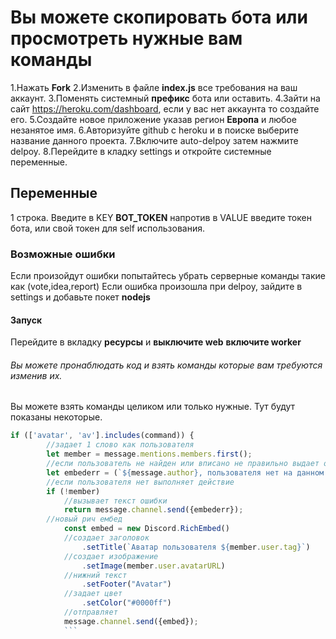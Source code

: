 # Вы можете скопировать бота или просмотреть нужные вам команды
1.Нажать **Fork**
2.Изменить в файле **index.js** все требования на ваш аккаунт.
3.Поменять системный **префикс** бота или оставить.
4.Зайти на сайт https://heroku.com/dashboard, если у вас нет аккаунта то создайте его.
5.Создайте новое приложение указав регион **Европа** и любое незанятое имя.
6.Авторизуйте github с heroku и в поиске выберите название данного проекта.
7.Включите auto-delpoy затем нажмите delpoy.
8.Перейдите в кладку settings и откройте системные переменные.
## Переменные
1 строка. Введите в KEY **BOT_TOKEN** напротив в VALUE введите токен бота, или свой токен для self использования.
### Возможные ошибки
Если произойдут ошибки попытайтесь убрать серверные команды такие как (vote,idea,report)
Если ошибка произошла при delpoy, зайдите в settings и добавьте покет **nodejs**
#### Запуск
Перейдите в вкладку **ресурсы** и **выключите web** **включите worker**
###### Вы можете пронаблюдать код и взять команды которые вам требуются изменив их.
Вы можете взять команды целиком или только нужные.
Тут будут показаны некоторые.
```js
if (['avatar', 'av'].includes(command)) {
        //задает 1 слово как пользователя
        let member = message.mentions.members.first();
        //если пользователь не найден или вписано не правильно выдает ошибку
        let embederr = (`${message.author}, пользователя нет на данном сервере.`);
        //если пользователя нет выполняет действие
        if (!member)
            //вызывает текст ошибки
            return message.channel.send({embederr});
        //новый рич ембед
            const embed = new Discord.RichEmbed()
            //создает заголовок
                .setTitle(`Аватар пользователя ${member.user.tag}`)
            //создает изображение
                .setImage(member.user.avatarURL)
            //нижний текст
                .setFooter("Avatar")
            //задает цвет
                .setColor("#0000ff")
            //отправляет
            message.channel.send({embed});
            ```


